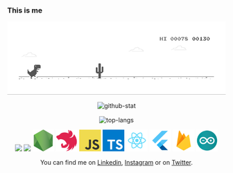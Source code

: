 
### This is me

<p align="center"><img align="center" src="https://github.com/BRTZL/BRTZL/blob/master/dino.gif?raw=true" alt="dino-gif" /></p>

<p align="center"><img align="center" src="https://github-readme-stats.vercel.app/api?username=BRTZL&count_private=true&show_icons=true&hide=issues" alt="github-stat" /></p>

<p align="center"><img align="center" src="https://github-readme-stats.vercel.app/api/top-langs/?username=BRTZL&layout=compact" alt="top-langs" /></p>

<p align="center" class="languages">
    <a><img height="50" src="https://cdn.iconscout.com/icon/free/png-512/c-programming-569564.png"></a>
    <a><img height="50" src="https://blog.golang.org/go-brand/Go-Logo/PNG/Go-Logo_Aqua.png"></a>
    <a><img height="50" src="https://raw.githubusercontent.com/github/explore/80688e429a7d4ef2fca1e82350fe8e3517d3494d/topics/nodejs/nodejs.png"></a>
    <a><img height="50" src="https://raw.githubusercontent.com/github/explore/37c71fdca4e12086faf8c7009793d2eb588c914e/topics/nestjs/nestjs.png"></a>
    <a><img height="50" src="https://raw.githubusercontent.com/github/explore/80688e429a7d4ef2fca1e82350fe8e3517d3494d/topics/javascript/javascript.png"></a>
    <a><img height="50" src="https://raw.githubusercontent.com/github/explore/80688e429a7d4ef2fca1e82350fe8e3517d3494d/topics/typescript/typescript.png"></a>
    <a><img height="50" src="https://raw.githubusercontent.com/github/explore/80688e429a7d4ef2fca1e82350fe8e3517d3494d/topics/react/react.png"></a>
    <a><img height="50" src="https://raw.githubusercontent.com/github/explore/80688e429a7d4ef2fca1e82350fe8e3517d3494d/topics/flutter/flutter.png"></a>
    <a><img height="50" src="https://raw.githubusercontent.com/github/explore/80688e429a7d4ef2fca1e82350fe8e3517d3494d/topics/firebase/firebase.png"></a>
    <a><img height="50" src="https://raw.githubusercontent.com/github/explore/80688e429a7d4ef2fca1e82350fe8e3517d3494d/topics/arduino/arduino.png"></a>
</p>

<p align="center" class="about-me">
You can find me on <a href="https://www.linkedin.com/in/brtzl">Linkedin</a>, <a href="https://www.instagram.com/mr.brtzl">Instagram</a> or on <a href="https://twitter.com/mr_brtzl">Twitter</a>.
</p>
    
    
